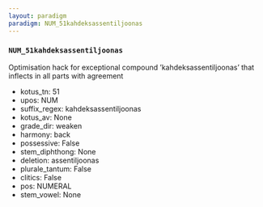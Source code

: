 ```yaml
---
layout: paradigm
paradigm: NUM_51kahdeksassentiljoonas
---
```

### ` NUM_51kahdeksassentiljoonas `

Optimisation hack for exceptional compound ’kahdeksassentiljoonas’ that inflects in all parts with agreement
* kotus_tn: 51
* upos: NUM
* suffix_regex: kahdeksassentiljoonas
* kotus_av: None
* grade_dir: weaken
* harmony: back
* possessive: False
* stem_diphthong: None
* deletion: assentiljoonas
* plurale_tantum: False
* clitics: False
* pos: NUMERAL
* stem_vowel: None
